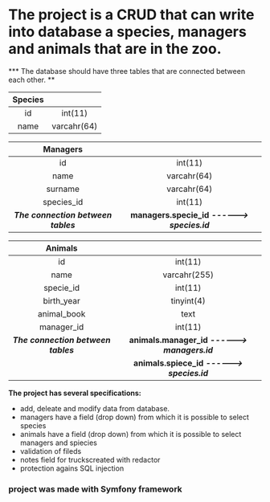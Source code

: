 # The project is a CRUD that can write into database a species, managers and animals that are in the zoo.
*** The database should have three tables that are connected between each other. **

| Species |     |                       
| :---: | :---: | 
| id | int(11)| 
| name | varcahr(64)|  

| Managers| |                            
| :---: | :---: | 
| id | int(11)| 
| name| varcahr(64)| 
| surname| varcahr(64)|  
| species_id | int(11)| 
***The connection between tables*** | **managers.specie_id *------> species.id***

| Animals| |                            
| :---: | :---: | 
| id | int(11)| 
| name| varcahr(255)| 
| specie_id| int(11)|   
| birth_year| tinyint(4)|   
| animal_book| text|   
| manager_id | int(11)| 
***The connection between tables*** | **animals.manager_id *------> managers.id*** |
| |**animals.spiece_id *------> species.id***|



**The project has several specifications:**
- add, deleate and modify data from database. 
- managers have a field (drop down) from which it is possible to select species
- animals have a field (drop down) from which it is possible to select managers and spiecies
- validation of fileds
- notes field for truckscreated with redactor
- protection agains SQL injection


### project was made with Symfony framework
